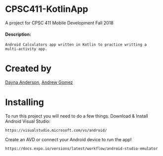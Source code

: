 # CPSC411-KotlinApp
A project for CPSC 411 Mobile Development Fall 2018
#### Description:
```
Android Calculators app written in Kotlin to practice writting a multi-activity app.
```
# Created by
[Dayna Anderson](https://github.com/Dayna-A), 
[Andrew Gomez](https://github.com/andrewtgomez96)

# Installing
To run this project you will need to do a few things.
Download & Install Android Visual Studio:
```
https://visualstudio.microsoft.com/vs/android/
```
Create an AVD or connect your Android device to run the app!
```
https://docs.expo.io/versions/latest/workflow/android-studio-emulator
```

